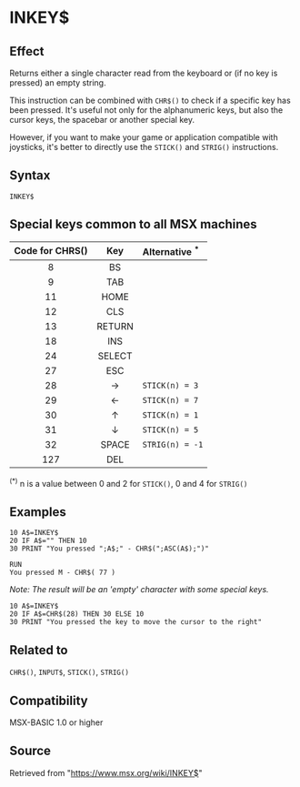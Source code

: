 # INKEY$

## Effect

Returns either a single character read from the keyboard or (if no key is pressed) an empty string.

This instruction can be combined with `CHR$()` to check if a specific key has been pressed. It's useful not only for the alphanumeric keys, but also the cursor keys, the spacebar or another special key.

However, if you want to make your game or application compatible with joysticks, it's better to directly use the `STICK()` and `STRIG()` instructions.

## Syntax

`INKEY$`

## Special keys common to all MSX machines

|Code for CHRS()|Key|Alternative <sup>*</sup>|
|:-:|:-:|:--|
|8|BS||
|9|TAB||
|11|HOME||
|12|CLS||
|13|RETURN||
|18|INS||
|24|SELECT||
|27|ESC||
|28|→|`STICK(n) = 3`|
|29|←|`STICK(n) = 7`|
|30|↑|`STICK(n) = 1`|
|31|↓|`STICK(n) = 5`|
|32|SPACE|`STRIG(n) = -1`|
|127|DEL||

<sup>(*)</sup> n is a value between 0 and 2 for `STICK()`, 0 and 4 for `STRIG()`

## Examples

```basic
10 A$=INKEY$
20 IF A$="" THEN 10
30 PRINT "You pressed ";A$;" - CHR$(";ASC(A$);")"
 
RUN
You pressed M - CHR$( 77 )
```

_Note: The result will be an 'empty' character with some special keys._

```basic
10 A$=INKEY$
20 IF A$=CHR$(28) THEN 30 ELSE 10
30 PRINT "You pressed the key to move the cursor to the right"
```

## Related to

`CHR$()`, `INPUT$`, `STICK()`, `STRIG()`

## Compatibility

MSX-BASIC 1.0 or higher

## Source

Retrieved from "https://www.msx.org/wiki/INKEY$"

